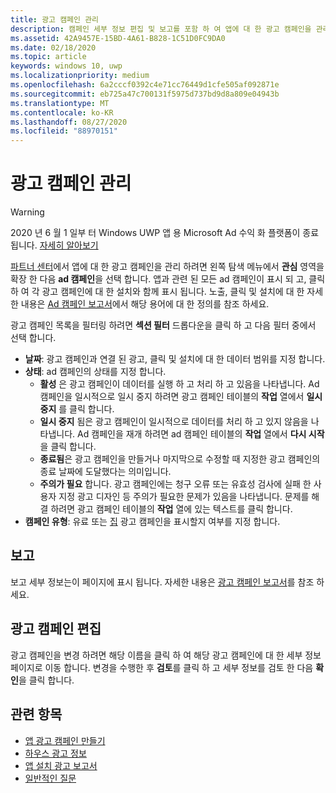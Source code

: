 ```yaml
---
title: 광고 캠페인 관리
description: 캠페인 세부 정보 편집 및 보고를 포함 하 여 앱에 대 한 광고 캠페인을 관리 하기 위한 파트너 센터의 기능에 대해 알아봅니다.
ms.assetid: 42A9457E-15BD-4A61-B828-1C51D0FC9DA0
ms.date: 02/18/2020
ms.topic: article
keywords: windows 10, uwp
ms.localizationpriority: medium
ms.openlocfilehash: 6a2cccf0392c4e71cc76449d1cfe505af092871e
ms.sourcegitcommit: eb725a47c700131f5975d737bd9d8a809e04943b
ms.translationtype: MT
ms.contentlocale: ko-KR
ms.lasthandoff: 08/27/2020
ms.locfileid: "88970151"
---
```

# <a name="manage-your-ad-campaign"></a>광고 캠페인 관리

>[!WARNING]
> 2020 년 6 월 1 일부 터 Windows UWP 앱 용 Microsoft Ad 수익 화 플랫폼이 종료 됩니다. [자세히 알아보기](https://social.msdn.microsoft.com/Forums/windowsapps/en-US/db8d44cb-1381-47f7-94d3-c6ded3fea36f/microsoft-ad-monetization-platform-shutting-down-june-1st?forum=aiamgr)

[파트너 센터](https://partner.microsoft.com/dashboard)에서 앱에 대 한 광고 캠페인을 관리 하려면 왼쪽 탐색 메뉴에서 **관심** 영역을 확장 한 다음 **ad 캠페인**을 선택 합니다. 앱과 관련 된 모든 ad 캠페인이 표시 되 고, 클릭 하 여 각 광고 캠페인에 대 한 설치와 함께 표시 됩니다. 노출, 클릭 및 설치에 대 한 자세한 내용은 [Ad 캠페인 보고서](promote-your-app-report.md)에서 해당 용어에 대 한 정의를 참조 하세요.

광고 캠페인 목록을 필터링 하려면 **섹션 필터** 드롭다운을 클릭 하 고 다음 필터 중에서 선택 합니다.

-   **날짜**: 광고 캠페인과 연결 된 광고, 클릭 및 설치에 대 한 데이터 범위를 지정 합니다.
-   **상태**: ad 캠페인의 상태를 지정 합니다.
    -   **활성** 은 광고 캠페인이 데이터를 실행 하 고 처리 하 고 있음을 나타냅니다. Ad 캠페인을 일시적으로 일시 중지 하려면 광고 캠페인 테이블의 **작업** 열에서 **일시 중지** 를 클릭 합니다.
    -   **일시 중지** 됨은 광고 캠페인이 일시적으로 데이터를 처리 하 고 있지 않음을 나타냅니다. Ad 캠페인을 재개 하려면 ad 캠페인 테이블의 **작업** 열에서 **다시 시작** 을 클릭 합니다.
    -   **종료됨**은 광고 캠페인을 만들거나 마지막으로 수정할 때 지정한 광고 캠페인의 종료 날짜에 도달했다는 의미입니다.
    -   **주의가 필요** 합니다. 광고 캠페인에는 청구 오류 또는 유효성 검사에 실패 한 사용자 지정 광고 디자인 등 주의가 필요한 문제가 있음을 나타냅니다. 문제를 해결 하려면 광고 캠페인 테이블의 **작업** 열에 있는 텍스트를 클릭 합니다.
-   **캠페인 유형**: 유료 또는 [집](about-house-ads.md) 광고 캠페인을 표시할지 여부를 지정 합니다.

## <a name="reporting"></a>보고


보고 세부 정보는이 페이지에 표시 됩니다. 자세한 내용은 [광고 캠페인 보고서](promote-your-app-report.md)를 참조 하세요.


## <a name="edit-an-ad-campaign"></a>광고 캠페인 편집

광고 캠페인을 변경 하려면 해당 이름을 클릭 하 여 해당 광고 캠페인에 대 한 세부 정보 페이지로 이동 합니다. 변경을 수행한 후 **검토**를 클릭 하 고 세부 정보를 검토 한 다음 **확인**을 클릭 합니다.


## <a name="related-topics"></a>관련 항목


* [앱 광고 캠페인 만들기](create-an-ad-campaign-for-your-app.md)
* [하우스 광고 정보](about-house-ads.md)
* [앱 설치 광고 보고서](app-install-ads-reports.md)
* [일반적인 질문](common-questions.md)
 

 





